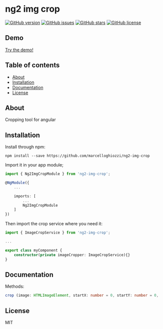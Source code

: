 # ng2 img crop
[![GitHub version](https://badge.fury.io/gh/marcelloghiozzi%2Fng2-img-crop.svg)](https://badge.fury.io/gh/marcelloghiozzi%2Fng2-img-crop)
[![GitHub issues](https://img.shields.io/github/issues/MarcelloGhiozzi/ng2-img-crop.svg)](https://github.com/MarcelloGhiozzi/ng2-img-crop/issues)
[![GitHub stars](https://img.shields.io/github/stars/MarcelloGhiozzi/ng2-img-crop.svg)](https://github.com/MarcelloGhiozzi/ng2-img-crop/stargazers)
[![GitHub license](https://img.shields.io/badge/license-MIT-blue.svg)](https://raw.githubusercontent.com/MarcelloGhiozzi/ng2-img-crop/master/LICENSE)

## Demo
[Try the demo!](https://mghiozzi.github.io/ng2-img-crop/demo/)

## Table of contents

- [About](#about)
- [Installation](#installation)
- [Documentation](#documentation)
- [License](#licence)

## About

Cropping tool for angular

## Installation

Install through npm:

```
npm install --save https://github.com/marcelloghiozzi/ng2-img-crop

```

Import it in your app module;

```typescript
import { Ng2ImgCropModule } from 'ng2-img-crop';

@NgModule({
	...

	imports: [
		...
		Ng2ImgCropModule
	]
})
```
Then import the crop service where you need it:

```typescript
import { ImageCropService } from 'ng2-img-crop';

...

export class myComponent {
	constructor(private imageCropper: ImageCropService){}
}
```


## Documentation

Methods:

```typescript
crop (image: HTMLImageElement, startX: number = 0, startY: number = 0, clipWidth: number, clipHeight: number): Promise<string>

```




## License

MIT
